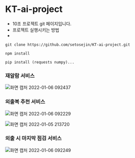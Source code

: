 # KT-ai-project
* 10조 프로젝트 git 페이지입니다.
* 프로젝트 실행시키는 방법
* <br>
`git clone https://github.com/setosejin/KT-ai-project.git`

`npm install`

`pip install (requests numpy)...`



### 재알람 서비스
![화면 캡처 2022-01-06 092437](https://user-images.githubusercontent.com/47729233/150112254-0ca7a6cd-d4c0-4a53-aed3-ef4b1d60565d.png)
<br>
### 외출복 추천 서비스
![화면 캡처 2022-01-06 092229](https://user-images.githubusercontent.com/47729233/150112285-66d99761-ccda-4930-a6f5-12738aa9070b.png)

![화면 캡처 2022-01-05 213720](https://user-images.githubusercontent.com/47729233/150112217-c168b171-30f0-4f30-b676-a8554e4c3640.png)
<br>
### 외출 시 마지막 점검 서비스
![화면 캡처 2022-01-06 092249](https://user-images.githubusercontent.com/47729233/150112299-6b0d09db-9129-4f96-b140-c6284454aabd.png)
